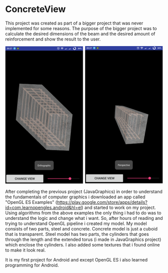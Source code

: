 # ConcreteView
  
  This project was created as part of a bigger project that was never implemented for some reasons. The purpose of the bigger project was to calculate the desired dimensions of the beam and the desired amount of reinforcement and show the result to the user.
  
![alt text](https://github.com/k1s4g4/ConcreteView/blob/master/pics/concreteView.png)

 After completing the previous project (JavaGraphics) in order to understand the fundamentals of computer graphics i downloaded an app called "OpenGL ES Examples" (https://play.google.com/store/apps/details?id=com.learnopengles.android&hl=el) and started to work on my project. Using algorithms from the above examples the only thing i had to do was to understand the logic and change what i want. So, after hours of reading and trying to understand OpenGL pipeline i created my model. My model consists of two parts, steel and concrete. Concrete model is just a cuboid that is transparent. Steel model has two parts, the cylinders that goes through the length and the extended torus (i made in JavaGraphics project) which enclose the cylinders. I also added some textures that i found online to make it look real. 
  
  It is my first project for Android and except OpenGL ES i also learned programming for Android.
